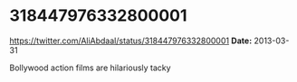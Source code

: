 # 318447976332800001
https://twitter.com/AliAbdaal/status/318447976332800001
**Date:** 2013-03-31

Bollywood action films are hilariously tacky
